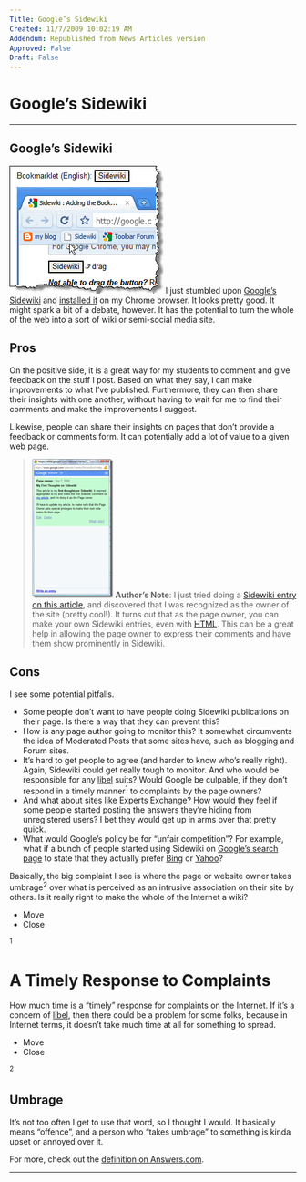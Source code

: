 ```yaml
---
Title: Google’s Sidewiki
Created: 11/7/2009 10:02:19 AM
Addendum: Republished from News Articles version
Approved: False
Draft: False
---
```

# Google’s Sidewiki

---

## Google’s Sidewiki
<script type="text/javascript" src="/DesktopModules/itcMetaPost/js/ca0c21fbdc85f6a1597417732d450607.ashx?hs=1"></script>

[![Sidewiki](images/2009/WLW-GooglesSidewiki_9602-image_3.png "Sidewiki")](http://www.google.com/support/toolbar/bin/answer.py?hl=en&amp;answer=164493) I just stumbled upon [Google’s Sidewiki](http://googleblog.blogspot.com/2009/09/help-and-learn-from-others-as-you.html) and [installed it](http://www.google.com/support/toolbar/bin/answer.py?hl=en&amp;answer=164493) on my Chrome browser. It looks pretty good. It might spark a bit of a debate, however. It has the potential to turn the whole of the web into a sort of wiki or semi-social media site.


## Pros


On the positive side, it is a great way for my students to comment and give feedback on the stuff I post. Based on what they say, I can make improvements to what I’ve published. Furthermore, they can then share their insights with one another, without having to wait for me to find their comments and make the improvements I suggest.



Likewise, people can share their insights on pages that don’t provide a feedback or comments form. It can potentially add a lot of value to a given web page.



> <EDIT>
> 
> 
> 
> [![Sidewiki Example](images/2009/WLW-GooglesSidewiki_9602-image_thumb.png "Sidewiki Example")](images/2009/WLW-GooglesSidewiki_9602-image_4.png) **Author’s Note**: I just tried doing a [Sidewiki entry on this article](https:/www.google.com/sidewiki/clientui?hl=en&amp;url=http://kb.gilleland.info/Home/tabid/808/ctl/ArticleView/mid/1674/articleId/164/PageID/181/Googlersquos-Sidewiki.aspx), and discovered that I was recognized as the owner of the site (pretty cool!). It turns out that as the page owner, you can make your own Sidewiki entries, even with [HTML](http://www.google.com/support/toolbar/bin/answer.py?hl=en&amp;answer=163222). This can be a great help in allowing the page owner to express their comments and have them show prominently in Sidewiki.
> 
> 
> 
> </EDIT>


## Cons


I see some potential pitfalls.


- Some people don’t want to have people doing Sidewiki publications on their page. Is there a way that they can prevent this?
- How is any page author going to monitor this? It somewhat circumvents the idea of Moderated Posts that some sites have, such as blogging and Forum sites.
- It’s hard to get people to agree (and harder to know who’s really right). Again, Sidewiki could get really tough to monitor. And who would be responsible for any [libel](http://www.answers.com/libel) suits? Would Google be culpable, if they don’t respond in a <!--Begin mp_html_link_1_cbb0f9b1-->timely manner<sup class="itcexpand-super">1</sup><!--End mp_html_link_1_cbb0f9b1--> to complaints by the page owners?
- And what about sites like Experts Exchange? How would they feel if some people started posting the answers they’re hiding from unregistered users? I bet they would get up in arms over that pretty quick.
- What would Google’s policy be for “unfair competition”? For example, what if a bunch of people started using Sidewiki on [Google’s search page](http://www.Google.com) to state that they actually prefer [Bing](http://www.Bing.com) or [Yahoo](http://www.Yahoo.com)?



Basically, the big complaint I see is where the page or website owner takes <!--Begin mp_html_link_2_cbb0f9b1-->umbrage<sup class="itcexpand-super">2</sup><!--End mp_html_link_2_cbb0f9b1--> over what is perceived as an intrusive association on their site by others. Is it really right to make the whole of the Internet a wiki?

<!--Begin mp_html_detail_1_cbb0f9b1--> 
- Move
- Close

<sup class="itcexpand-super">1</sup><!--Begin mp_html_detail_body_1_cbb0f9b1--> 




# A Timely Response to Complaints


How much time is a “timely” response for complaints on the Internet. If it’s a concern of [libel](http://www.answers.com/libel), then there could be a problem for some folks, because in Internet terms, it doesn’t take much time at all for something to spread.





<!--End mp_html_detail_body_1_cbb0f9b1-->
 <!--End mp_html_detail_1_cbb0f9b1--><!--Begin mp_html_detail_2_cbb0f9b1--> 
- Move
- Close

<sup class="itcexpand-super">2</sup><!--Begin mp_html_detail_body_2_cbb0f9b1--> 




## Umbrage


It’s not too often I get to use that word, so I thought I would. It basically means “offence”, and a person who “takes umbrage” to something is kinda upset or annoyed over it.



For more, check out the [definition on Answers.com](http://www.answers.com/topic/umbrage).





<!--End mp_html_detail_body_2_cbb0f9b1-->
 <!--End mp_html_detail_2_cbb0f9b1--> 
<script src="/DesktopModules/itcMetaPost/js/m.js" type="text/javascript"></script>


---

